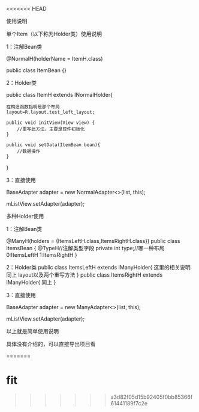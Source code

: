 <<<<<<< HEAD

使用说明

单个Item（以下称为Holder类）使用说明

1：注解Bean类

@NormalH(holderName = ItemH.class)

public class ItemBean {}

2：Holder类

public class ItemH extends INormalHolder<ItemBean>{

    在构造函数指明是那个布局
    layout=R.layout.test_left_layout;

    public void initView(View view) {
        //重写此方法，主要是控件初始化
    }

    public void setData(ItemBean bean){
        //数据操作
    }
}

3：直接使用

BaseAdapter adapter = new NormalAdapter<>(list, this);

mListView.setAdapter(adapter);

多种Holder使用

1：注解Bean类

@ManyH(holders = {ItemsLeftH.class,ItemsRightH.class})
public class ItemsBean {
    @TypeH//注解类型字段
    private int type;//哪一种布局 0:ItemsLeftH 1:ItemsRightH
}

2：Holder类
public class ItemsLeftH extends IManyHolder<ItemsBean>{
    这里的相关说明同上
    layout以及两个重写方法
}
public class ItemsRightH extends IManyHolder<ItemsBean>{
    同上
}

3：直接使用

BaseAdapter adapter = new ManyAdapter<>(list, this);

mListView.setAdapter(adapter);

以上就是简单使用说明

具体没有介绍的，可以直接导出项目看

=======
# fit
>>>>>>> a3d82f05d15b92405f0bb85366f61441189f7c2e
